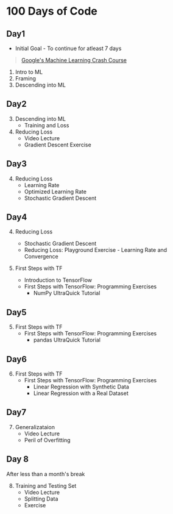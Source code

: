 # 100 Days of Code

## Day1 
- Initial Goal - To continue for atleast 7 days
> [Google's Machine Learning Crash Course](https://developers.google.com/machine-learning/crash-course)

1. Intro to ML
2. Framing
3. Descending into ML

## Day2

3. Descending into ML
    - Training and Loss
4. Reducing Loss
    - Video Lecture
    - Gradient Descent Exercise

## Day3

4. Reducing Loss
    - Learning Rate
    - Optimized Learning Rate
    - Stochastic Gradient Descent
    
## Day4

4. Reducing Loss
    - Stochastic Gradient Descent
    - Reducing Loss: Playground Exercise - Learning Rate and Convergence

5. First Steps with TF
    - Introduction to TensorFlow
    - First Steps with TensorFlow: Programming Exercises
        - NumPy UltraQuick Tutorial
        
## Day5

5. First Steps with TF
    - First Steps with TensorFlow: Programming Exercises
        - pandas UltraQuick Tutorial

## Day6

6. First Steps with TF
    - First Steps with TensorFlow: Programming Exercises
        - Linear Regression with Synthetic Data
        - Linear Regression with a Real Dataset

## Day7

7. Generalizataion
    - Video Lecture
    - Peril of Overfitting 

## Day 8
After less than a  month's break

8. Training and Testing Set
    - Video Lecture
    - Splitting Data
    - Exercise
